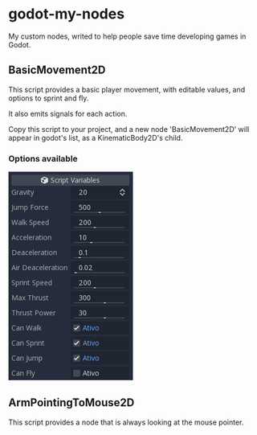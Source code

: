 # godot-my-nodes
My custom nodes, writed to help people save time developing games in Godot.

## BasicMovement2D
This script provides a basic player movement, with editable values, and options to sprint and fly.

It also emits signals for each action.

Copy this script to your project, and a new node 'BasicMovement2D' will appear in godot's list, as a KinematicBody2D's child.

### Options available
![BasicMovement2D Setup](https://github.com/Doc-McCoy/godot-CustomNodes/blob/master/screenshots/BasicMovement2D.PNG)

## ArmPointingToMouse2D

This script provides a node that is always looking at the mouse pointer.
